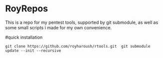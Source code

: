 # RoyRepos
This is a repo for my pentest tools, supported by git submodule, as well as some small scripts i made for my own convenience.

#quick installation

```git clone https://github.com/royharoush/rtools.git  git submodule update --init --recursive```
